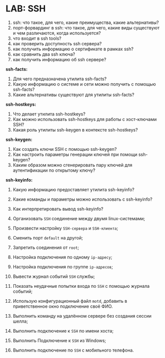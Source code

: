 # LAB: SSH


1. ssh: что такое, для чего, какие преимущества, какие альтернативы?
2. порт-форвардинг в ssh: что такое, для чего, какие виды существуют и чем различаются, когда используется? 
3. что входит в ssh tools?
4. как проверить доступность ssh сервера?
5. как получить информацию о сертификате в рамках ssh?
6. как сравнить два ssh ключа?
7. как получить информацию об ssh сервере?

**ssh-facts:**

1. Для чего предназначена утилита ssh-facts?
2. Какую информацию о системе и сети можно получить с помощью ssh-facts?
3. Какие альтернативы существуют для утилиты ssh-facts?

**ssh-hostkeys:**

1. Что делает утилита ssh-hostkeys?
2. Как можно использовать ssh-hostkeys для работы с хост-ключами SSH?
3. Какая роль утилиты ssh-keygen в контексте ssh-hostkeys?

**ssh-keygen:**

1. Как создать ключи SSH с помощью ssh-keygen?
2. Как настроить параметры генерации ключей при помощи ssh-keygen?
3. Каким образом можно сгенерировать пару ключей для аутентификации по открытому ключу?

**ssh-keyinfo:**

1. Какую информацию предоставляет утилита ssh-keyinfo?
2. Какие команды и параметры можно использовать с ssh-keyinfo?
3. Как интерпретировать вывод ssh-keyinfo?


1. Организовать `SSH` соединение между двумя linux-системами;
2. Произвести настройку `SSH-сервера` и `SSH-клиента`;
3. Сменить порт `default` на другой;
4. Запретить соединения от `root`;
5. Настройка подключения по одному `ip-адресу`;
6. Настройка подключения по группе `ip-адресов`;
7. Вывести журнал событий `SSH` службы;
8. Показать неудачные попытки входа по `SSH` с помощью журнала событий;
9. Использую конфигурационный файл `motd`, добавить в приветственное окно подключение своё ФИО.
10. Выполнить команду на удалённом сервере без создания сессии шелла;
11. Выполнить подключение к `SSH` по имени хоста;
12. Выполнить Подключение к `SSH` из Windows;
13. Выполнить подключение по `SSH` с мобильного телефона.
